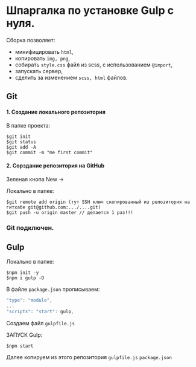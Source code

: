 # Шпаргалка по установке Gulp с нуля.

Сборка позволяет:
- минифицировать `html`,
- копировать `img, png`,
- собирать `style.css` файл из scss, с использованием `@import`,
- запускать сервер,
- сделить за изменением `scss, html` файлов.

## Git

#### 1. Создание локального репозитория

В папке проекта:
```
$git init
$git status
$git add -A
$git commit -m "me first commit"
```

#### 2. Сорздание репозитория на GitHub
Зеленая кнопа New ->

Локально в папке:
```
$git remote add origin (тут SSH ключ скопированный из репозитория на гитхабе git@github.com:.../....git)
$git push -u origin master // делается 1 раз!!!
```

### Git подключен.

## Gulp

Локально в папке:
```
$npm init -y
$npm i gulp -D
```

В файле `package.json` прописываем:
```js
"type": "module",
...
"scripts": "start": gulp,
```

Создаем файл `gulpfile.js`

ЗАПУСК Gulp:
```
$npm start
```

Далее копируем из этого репозитория
`gulpfile.js`
`package.json`



